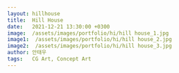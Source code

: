 ```yaml
---
layout: hillhouse
title:  Hill House
date:   2021-12-21 13:30:00 +0300
image:  /assets/images/portfolio/hi/hill house_1.jpg
image1:  /assets/images/portfolio/hi/hill house_2.jpg
image2:  /assets/images/portfolio/hi/hill house_3.jpg
author: 안태우
tags:   CG Art, Concept Art
---
```


